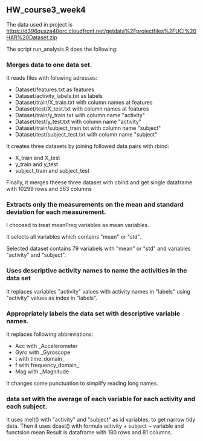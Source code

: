 ## HW_course3_week4

The data used in project is https://d396qusza40orc.cloudfront.net/getdata%2Fprojectfiles%2FUCI%20HAR%20Dataset.zip

The script run_analysis.R does the following:

### Merges data to one data set.
It reads files with folowing adresses:
* Dataset/features.txt as features
* Dataset/activity_labels.txt as labels
* Dataset/train/X_train.txt with column names at features
* Dataset/test/X_test.txt with column names at features
* Dataset/train/y_train.txt with column name "activity"
* Dataset/test/y_test.txt with column name "activity"
* Dataset/train/subject_train.txt with column name "subject"
* Dataset/test/subject_test.txt with column name "subject"

It creates three datasets by joining followed data pairs with rbind:
 * X_train and X_test
 * y_train and y_test
 * subject_train and subject_test 
 
Finally, it merges theese three dataset with cbind and get single dataframe with 10299 rows and 563 columns  

### Extracts only the measurements on the mean and standard deviation for each measurement.
I choosed to treat meanFreq variables as mean variables.

It selects all variables which contains "mean" or "std".

Selected dataset contains 79 variabels with "mean" or "std" and variables "activity" and "subject".

### Uses descriptive activity names to name the activities in the data set
It replaces variables "activity" values with activity names in "labels" using "activity" values as index in "labels".

### Appropriately labels the data set with descriptive variable names.
It replaces following abbreviations: 
* Acc with  _Accelerometer
* Gyro with _Gyroscope
* t with time_domain_
* f with frequency_domain_
* Mag with _Magnitude

It changes some punctuation to simplify reading long names.

### data set with the average of each variable for each activity and each subject.

It uses melt()  with "activity" and "subject" as id variables, to get narrow tidy data.
Then it uses dcast() with formula activity + subject ~ variable and functsion mean
Result is dataframe with 180 rows and 81 columns. 

